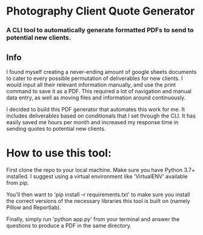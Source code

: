 # Photography Client Quote Generator

### A CLI tool to automatically generate formatted PDFs to send to potential new clients.

## Info

I found myself creating a never-ending amount of google sheets documents to cater to every possible permutation of deliverables for new clients. I would input all their relevant information manually, and use the print command to save it as a PDF. This required a lot of navigation and manual data entry, as well as moving files and information around continuously.

I decided to build this PDF generator that automates this work for me. It includes deliverables based on conditionals that I set through the CLI. It has easily saved me hours per month and increased my response time in sending quotes to potential new clients.

# How to use this tool:

First clone the repo to your local machine. Make sure you have Python 3.7+ installed. I suggest using a virtual environment like 'VirtualENV' available from pip.

You'll then want to 'pip install -r requirements.txt' to make sure you install the correct versions of the necessary libraries this tool is built on (namely Pillow and Reportlab).

Finally, simply run 'python app.py' from your terminal and answer the questions to produce a PDF in the same directory.